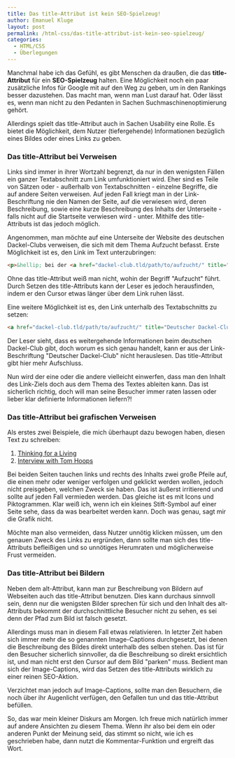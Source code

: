 ```yaml
---
title: Das title-Attribut ist kein SEO-Spielzeug!
author: Emanuel Kluge
layout: post
permalink: /html-css/das-title-attribut-ist-kein-seo-spielzeug/
categories:
  - HTML/CSS
  - Überlegungen
---
```


Manchmal habe ich das Gefühl, es gibt Menschen da draußen, die das **title-Attribut** für ein **SEO-Spielzeug** halten. Eine Möglichkeit noch ein paar zusätzliche Infos für Google mit auf den Weg zu geben, um in den Rankings besser dazustehen. Das macht man, wenn man Lust darauf hat. Oder lässt es, wenn man nicht zu den Pedanten in Sachen Suchmaschinenoptimierung gehört.

Allerdings spielt das title-Attribut auch in Sachen Usability eine Rolle. Es bietet die Möglichkeit, dem Nutzer (tiefergehende) Informationen bezüglich eines Bildes oder eines Links zu geben.

### Das title-Attribut bei Verweisen

Links sind immer in ihrer Wortzahl begrenzt, da nur in den wenigsten Fällen ein ganzer Textabschnitt zum Link umfunktioniert wird. Eher sind es Teile von Sätzen oder - außerhalb von Textabschnitten - einzelne Begriffe, die auf andere Seiten verweisen. Auf jeden Fall kriegt man in der Link-Beschriftung nie den Namen der Seite, auf die verwiesen wird, deren Beschreibung, sowie eine kurze Beschreibung des Inhalts der Unterseite - falls nicht auf die Startseite verwiesen wird - unter. Mithilfe des title-Attributs ist das jedoch möglich.

Angenommen, man möchte auf eine Unterseite der Website des deutschen Dackel-Clubs verweisen, die sich mit dem Thema Aufzucht befasst. Erste Möglichkeit ist es, den Link im Text unterzubringen:



```html
<p>&hellip; bei der <a href="dackel-club.tld/path/to/aufzucht/" title="Deutscher Dackel-Club - Informationen zur Aufzucht von Dackeln">Aufzucht</a> von Dackeln &hellip;</p>
```

Ohne das title-Attribut weiß man nicht, wohin der Begriff "Aufzucht" führt. Durch Setzen des title-Attributs kann der Leser es jedoch herausfinden, indem er den Cursor etwas länger über dem Link ruhen lässt.

Eine weitere Möglichkeit ist es, den Link unterhalb des Textabschnitts zu setzen:

```html
<a href="dackel-club.tld/path/to/aufzucht/" title="Deutscher Dackel-Club - Informationen zur Aufzucht von Dackeln">Deutscher Dackel-Club</a>
```

Der Leser sieht, dass es weitergehende Informationen beim deutschen Dackel-Club gibt, doch worum es sich genau handelt, kann er aus der Link-Beschriftung "Deutscher Dackel-Club" nicht herauslesen. Das title-Attribut gibt hier mehr Aufschluss.

Nun wird der eine oder die andere vielleicht einwerfen, dass man den Inhalt des Link-Ziels doch aus dem Thema des Textes ableiten kann. Das ist sicherlich richtig, doch will man seine Besucher immer raten lassen oder lieber klar definierte Informationen liefern?!

### Das title-Attribut bei grafischen Verweisen

Als erstes zwei Beispiele, die mich überhaupt dazu bewogen haben, diesen Text zu schreiben:

  1. [Thinking for a Living][thinkingforaliving]
  2. [Interview with Tom Hoops][photointerview]

Bei beiden Seiten tauchen links und rechts des Inhalts zwei große Pfeile auf, die einen mehr oder weniger verfolgen und geklickt werden wollen, jedoch nicht preisgeben, welchen Zweck sie haben. Das ist äußerst irritierend und sollte auf jeden Fall vermieden werden. Das gleiche ist es mit Icons und Piktogrammen. Klar weiß ich, wenn ich ein kleines Stift-Symbol auf einer Seite sehe, dass da was bearbeitet werden kann. Doch was genau, sagt mir die Grafik nicht.

Möchte man also vermeiden, dass Nutzer unnötig klicken müssen, um den genauen Zweck des Links zu ergründen, dann sollte man sich des title-Attributs befleißigen und so unnötiges Herumraten und möglicherweise Frust vermeiden.

### Das title-Attribut bei Bildern

Neben dem alt-Attribut, kann man zur Beschreibung von Bildern auf Webseiten auch das title-Attribut benutzen. Dies kann durchaus sinnvoll sein, denn nur die wenigsten Bilder sprechen für sich und den Inhalt des alt-Attributs bekommt der durchschnittliche Besucher nicht zu sehen, es sei denn der Pfad zum Bild ist falsch gesetzt.

Allerdings muss man in diesem Fall etwas relativieren. In letzter Zeit haben sich immer mehr die so genannten Image-Captions durchgesetzt, bei denen die Beschreibung des Bildes direkt unterhalb des selben stehen. Das ist für den Besucher sicherlich sinnvoller, da die Beschreibung so direkt ersichtlich ist, und man nicht erst den Cursor auf dem Bild "parken" muss. Bedient man sich der Image-Captions, wird das Setzen des title-Attributs wirklich zu einer reinen SEO-Aktion.

Verzichtet man jedoch auf Image-Captions, sollte man den Besuchern, die noch über ihr Augenlicht verfügen, den Gefallen tun und das title-Attribut befüllen.

So, das war mein kleiner Diskurs am Morgen. Ich freue mich natürlich immer auf andere Ansichten zu diesem Thema. Wenn ihr also bei dem ein oder anderen Punkt der Meinung seid, das stimmt so nicht, wie ich es geschrieben habe, dann nutzt die Kommentar-Funktion und ergreift das Wort.

[thinkingforaliving]: http://www.thinkingforaliving.org/
[photointerview]: http://photointerview.ru/2010/02/tom-hoops-the-dark-knight-of-the-portrait-photography/
